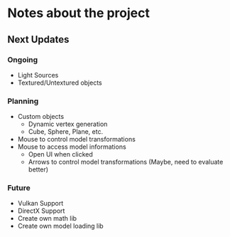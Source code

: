 # Notes about the project

## Next Updates 

### Ongoing
- Light Sources 
- Textured/Untextured objects

### Planning
- Custom objects
    - Dynamic vertex generation
    - Cube, Sphere, Plane, etc.
- Mouse to control model transformations 
- Mouse to access model informations
    - Open UI when clicked
    - Arrows to control model transformations (Maybe, need to evaluate better)

### Future
- Vulkan Support
- DirectX Support
- Create own math lib
- Create own model loading lib
